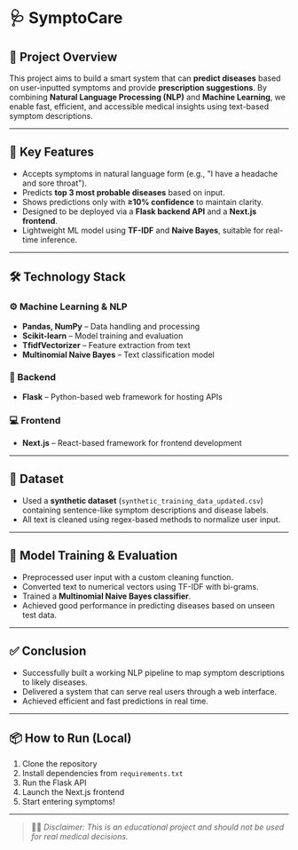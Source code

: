 # 🩺 SymptoCare

## 📌 Project Overview

This project aims to build a smart system that can **predict diseases** based on user-inputted symptoms and provide **prescription suggestions**. By combining **Natural Language Processing (NLP)** and **Machine Learning**, we enable fast, efficient, and accessible medical insights using text-based symptom descriptions.

---

## 🎯 Key Features

- Accepts symptoms in natural language form (e.g., "I have a headache and sore throat").
- Predicts **top 3 most probable diseases** based on input.
- Shows predictions only with **≥10% confidence** to maintain clarity.
- Designed to be deployed via a **Flask backend API** and a **Next.js frontend**.
- Lightweight ML model using **TF-IDF** and **Naive Bayes**, suitable for real-time inference.

---

## 🛠 Technology Stack

### ⚙️ Machine Learning & NLP
- **Pandas, NumPy** – Data handling and processing
- **Scikit-learn** – Model training and evaluation
- **TfidfVectorizer** – Feature extraction from text
- **Multinomial Naive Bayes** – Text classification model

### 🧠 Backend
- **Flask** – Python-based web framework for hosting APIs

### 💻 Frontend
- **Next.js** – React-based framework for frontend development

---

## 📁 Dataset

- Used a **synthetic dataset** (`synthetic_training_data_updated.csv`) containing sentence-like symptom descriptions and disease labels.
- All text is cleaned using regex-based methods to normalize user input.

---

## 🧪 Model Training & Evaluation

- Preprocessed user input with a custom cleaning function.
- Converted text to numerical vectors using TF-IDF with bi-grams.
- Trained a **Multinomial Naive Bayes classifier**.
- Achieved good performance in predicting diseases based on unseen test data.
---


## ✅ Conclusion

- Successfully built a working NLP pipeline to map symptom descriptions to likely diseases.
- Delivered a system that can serve real users through a web interface.
- Achieved efficient and fast predictions in real time.

---


## 📦 How to Run (Local)

1. Clone the repository
2. Install dependencies from `requirements.txt`
3. Run the Flask API
4. Launch the Next.js frontend
5. Start entering symptoms!

---

> 👩‍⚕️ *Disclaimer: This is an educational project and should not be used for real medical decisions.*

